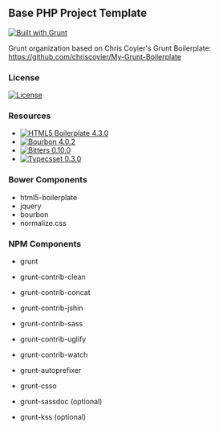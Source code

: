 ## Base PHP Project Template
[![Built with Grunt](https://cdn.gruntjs.com/builtwith.png)](http://gruntjs.com/)

Grunt organization based on Chris Coyier's Grunt Boilerplate: https://github.com/chriscoyier/My-Grunt-Boilerplate


### License

[![License](http://b.repl.ca/v1/license-MIT-aacc22.png)]()

### Resources
* [![HTML5 Boilerplate 4.3.0](http://b.repl.ca/v1/HTML5_Boilerplate-4.3.0-blue.png)](https://github.com/h5bp/html5-boilerplate)
* [![Bourbon 4.0.2](http://b.repl.ca/v1/Bourbon-4.0.2-blue.png)](https://github.com/thoughtbot/bourbon)
* [![Bitters 0.10.0](http://b.repl.ca/v1/Bitters-0.10.0-blue.png)](https://github.com/thoughtbot/bitters)
* [![Typecsset 0.3.0](http://b.repl.ca/v1/Typecsset-0.3.0-blue.png)](https://github.com/csswizardry/typecsset)


### Bower Components
* html5-boilerplate
* jquery
* bourbon
* normalize.css


### NPM Components
* grunt
* grunt-contrib-clean
* grunt-contrib-concat
* grunt-contrib-jshin
* grunt-contrib-sass
* grunt-contrib-uglify
* grunt-contrib-watch
* grunt-autoprefixer
* grunt-csso

* grunt-sassdoc (optional)
* grunt-kss (optional)
